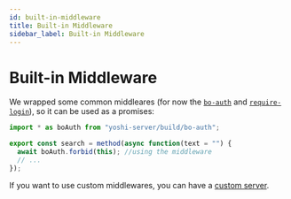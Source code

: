 ```yaml
---
id: built-in-middleware
title: Built-in Middleware
sidebar_label: Built-in Middleware
---
```


# Built-in Middleware

We wrapped some common middleares (for now the [`bo-auth`](https://github.com/wix-platform/wix-node-platform/tree/master/bootstrap-plugins/bo-auth) and [`require-login`](https://github.com/wix-platform/wix-node-platform/tree/master/bootstrap/wix-bootstrap-require-login)), so it can be used as a promises:

```js
import * as boAuth from "yoshi-server/build/bo-auth";

export const search = method(async function(text = "") {
  await boAuth.forbid(this); //using the middleware
  // ...
});
```

If you want to use custom middlewares, you can have a [custom server]().
